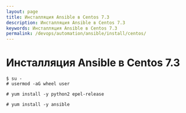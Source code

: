 ```yaml
---
layout: page
title: Инсталляция Ansible в Centos 7.3
description: Инсталляция Ansible в Centos 7.3
keywords: Инсталляция Ansible в Centos 7.3
permalink: /devops/automation/ansible/install/centos/
---
```


# Инсталляция Ansible в Centos 7.3

    $ su -
    # usermod -aG wheel user

    # yum install -y python2 epel-release

    # yum install -y ansible

